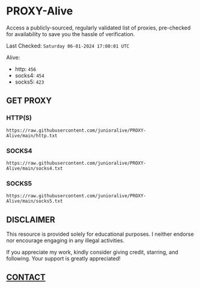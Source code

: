 # PROXY-Alive

Access a publicly-sourced, regularly validated list of proxies, pre-checked for availability to save you the hassle of verification.

Last Checked: `Saturday 06-01-2024 17:00:01 UTC`

Alive:
- http: `456`
- socks4: `454`
- socks5: `423`

## GET PROXY

### HTTP(S)

```https://raw.githubusercontent.com/junioralive/PROXY-Alive/main/http.txt```

### SOCKS4

```https://raw.githubusercontent.com/junioralive/PROXY-Alive/main/socks4.txt```

### SOCKS5

```https://raw.githubusercontent.com/junioralive/PROXY-Alive/main/socks5.txt```

## DISCLAIMER

This resource is provided solely for educational purposes. I neither endorse nor encourage engaging in any illegal activities.

If you appreciate my work, kindly consider giving credit, starring, and following. Your support is greatly appreciated! 

## [CONTACT](https://t.me/TheJuniorAlive)
